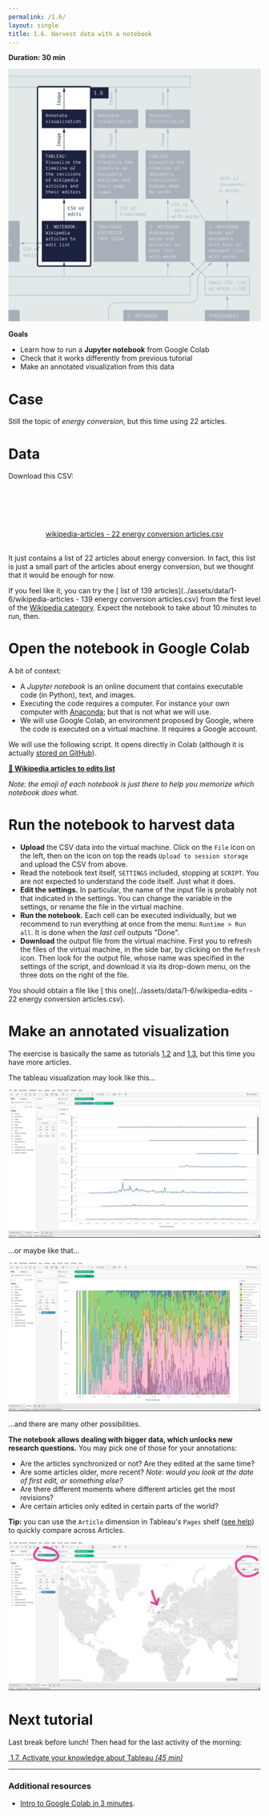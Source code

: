 ```yaml
---
permalink: /1.6/
layout: single
title: 1.6. Harvest data with a notebook
---
```


**Duration: 30 min**

[
	![Overview tuto 1.6](../assets/images/1-6.jpg)
](../assets/images/1-6.jpg)

**Goals**
* Learn how to run a **Jupyter notebook** from Google Colab
* Check that it works differently from previous tutorial
* Make an annotated visualization from this data

# Case

Still the topic of *energy conversion*, but this time using 22 articles.

# Data

Download this CSV:

<center><a href="../assets/data/1-6/wikipedia-articles - 22 energy conversion articles.csv">
	<i class="fas fa-file-csv" style="font-size:5em"></i><br>
	wikipedia-articles - 22 energy conversion articles.csv
</a><br><br></center>

It just contains a list of 22 articles about energy conversion. In fact, this list is just a small part of the articles about energy conversion, but we thought that it would be enough for now.

If you feel like it, you can try the [<i class="fas fa-file-csv"></i> list of 139 articles](../assets/data/1-6/wikipedia-articles - 139 energy conversion articles.csv) from the first level of the [Wikipedia category](https://en.wikipedia.org/wiki/Category:Energy_conversion). Expect the notebook to take about 10 minutes to run, then.

# Open the notebook in Google Colab

A bit of context:
* A *Jupyter notebook* is an online document that contains executable code (in Python), text, and images.
* Executing the code requires a computer. For instance your own computer with [Anaconda](https://docs.anaconda.com/anaconda/); but that is not what we will use.
* We will use Google Colab, an environment proposed by Google, where the code is executed on a virtual machine. It requires a Google account.

We will use the following script. It opens directly in Colab (although it is actually [stored on GitHub](https://github.com/jacomyma/mapping-controversies/tree/main/notebooks)).

**[🍹&nbsp;Wikipedia articles to edits list](https://colab.research.google.com/github/jacomyma/mapping-controversies/blob/main/notebooks/Wikipedia_articles_to_edits_list.ipynb)**

*Note: the emoji of each notebook is just there to help you memorize which notebook does what.*

# Run the notebook to harvest data

* **Upload** the CSV data into the virtual machine. Click on the ```File``` icon on the left, then on the icon on top the reads ```Upload to session storage``` and upload the CSV from above.
* Read the notebook text itself, ```SETTINGS``` included, stopping at ```SCRIPT```. You are not expected to understand the code itself. Just what it does.
* **Edit the settings.** In particular, the name of the input file is probably not that indicated in the settings. You can change the variable in the settings, or rename the file in the virtual machine.
* **Run the notebook.** Each cell can be executed individually, but we recommend to run everything at once from the menu: ```Runtime > Run all```. It is done when the *last cell* outputs "Done".
* **Download** the output file from the virtual machine. First you to refresh the files of the virtual machine, in the side bar, by clicking on the ```Refresh``` icon. Then look for the output file, whose name was specified in the settings of the script, and download it via its drop-down menu, on the three dots on the right of the file.

You should obtain a file like [<i class="fas fa-file-csv"></i> this one](../assets/data/1-6/wikipedia-edits - 22 energy conversion articles.csv).

# Make an annotated visualization

The exercise is basically the same as tutorials [1.2](../1.2/) and [1.3](../1.3/), but this time you have more articles.

The tableau visualization may look like this...

[
	![Timeline](../assets/images/1-6/timeline.png)
](../assets/images/1-6/timeline.png)

...or maybe like that...

[
	![Stacked timeline](../assets/images/1-6/stacked-timeline.png)
](../assets/images/1-6/stacked-timeline.png)

...and there are many other possibilities.

**The notebook allows dealing with bigger data, which unlocks new research questions.** You may pick one of those for your annotations:
* Are the articles synchronized or not? Are they edited at the same time?
* Are some articles older, more recent? *Note: would you look at the date of first edit, or something else?*
* Are there different moments where different articles get the most revisions?
* Are certain articles only edited in certain parts of the world?

**Tip:** you can use the ```Article``` dimension in Tableau's ```Pages``` shelf ([see help](https://help.tableau.com/current/reader/desktop/en-us/pages_shelf.htm)) to quickly compare across Articles.

[
	![Stacked timeline](../assets/images/1-6/pages.png)
](../assets/images/1-6/pages.png)

# Next tutorial

Last break before lunch! Then head for the last activity of the morning:

[<i class="fas fa-forward"></i>&nbsp;1.7. Activate your knowledge about Tableau *(45 min)*](../1.7/)

---

### Additional resources

* [Intro to Google Colab in 3 minutes](https://www.youtube.com/watch?v=inN8seMm7UI).

